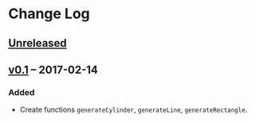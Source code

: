 # Change Log

## [Unreleased]

## [v0.1] – 2017-02-14
### Added
- Create functions `generateCylinder`, `generateLine`, `generateRectangle`.

[Unreleased]: https://github.com/joshforisha/fractal-noise-js/compare/v0.1...HEAD
[v0.1]: https://github.com/joshforisha/fractal-noise-js/releases/tag/v0.1
